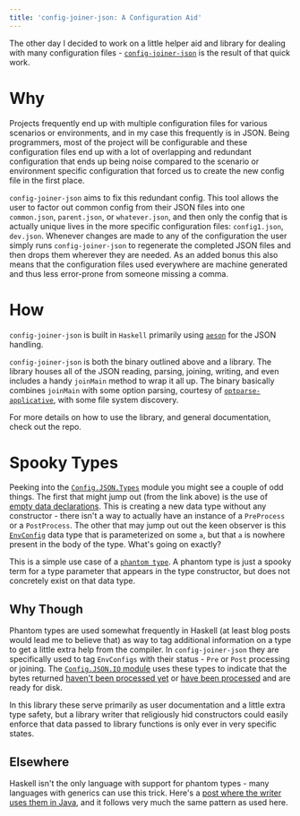 ```yaml
---
title: 'config-joiner-json: A Configuration Aid'
---
```


The other day I decided to work on a little helper aid and library for dealing
with many configuration files - [`config-joiner-json`](https://github.com/jhmcstanton/config-joiner-json) is the result of that quick work.

# Why 

Projects frequently end up with multiple configuration files for various scenarios
or environments, and in my case this frequently is in JSON. Being programmers, most
of the project will be configurable and these configuration files end up with a lot
of overlapping and redundant configuration that ends up being noise compared to the
scenario or environment specific configuration that forced us to create the new 
config file in the first place. 

`config-joiner-json` aims to fix this redundant config. This tool allows the user
to factor out common config from their JSON files into one `common.json`, `parent.json`,
 or `whatever.json`, and then only the config that is actually unique lives in the
 more specific configuration files: `config1.json`, `dev.json`. Whenever changes
 are made to any of the configuration the user simply runs `config-joiner-json` to 
 regenerate the completed JSON files and then drops them wherever they are needed. As an added bonus this also means that the configuration files used everywhere are machine
 generated and thus less error-prone from someone missing a comma.
 
# How
 
 `config-joiner-json` is built in `Haskell` primarily using [`aeson`](http://hackage.haskell.org/package/aeson-1.4.0.0/docs/Data-Aeson.html) for the JSON handling. 
 
 `config-joiner-json` is both the binary outlined above and a library. The library 
 houses all of the JSON reading, parsing, joining, writing, and even includes
 a handy `joinMain` method to wrap it all up. The binary basically combines `joinMain`
 with some option parsing, courtesy of [`optparse-applicative`](http://hackage.haskell.org/package/optparse-applicative), with some file system discovery.
 
 For more details on how to use the library, and general documentation, check out the repo.
 
# Spooky Types

Peeking into the [`Config.JSON.Types`](https://github.com/jhmcstanton/config-joiner-json/blob/69361e4bfd47fc16a74306d811841658e5c095c2/lib/Config/JSON/Types.hs) module
you might see a couple of odd things. The first that might jump out (from the link
above) is the use of [empty data declarations](https://github.com/jhmcstanton/config-joiner-json/blob/69361e4bfd47fc16a74306d811841658e5c095c2/lib/Config/JSON/Types.hs#L55). This is
creating a new data type without any constructor - there isn't a way to actually
have an instance of a `PreProcess` or a `PostProcess`. The other that may jump out
out the keen observer is this [`EnvConfig`](https://github.com/jhmcstanton/config-joiner-json/blob/69361e4bfd47fc16a74306d811841658e5c095c2/lib/Config/JSON/Types.hs#L44) data
type that is parameterized on some `a`, but that `a` is nowhere present in the 
body of the type. What's going on exactly?

This is a simple use case of a [`phantom type`](https://wiki.haskell.org/Phantom_type). 
A phantom type is just a spooky term for a type parameter that appears in the type 
constructor, but does not concretely exist on that data type. 

## Why Though

Phantom types are used somewhat frequently in Haskell (at least blog posts would
lead me to believe that) as way to tag additional information on a type to get a 
little extra help from the compiler. In `config-joiner-json` they are specifically
used to tag `EnvConfigs` with their status - `Pre` or `Post` processing or joining. 
The [`Config.JSON.IO` module](https://github.com/jhmcstanton/config-joiner-json/blob/69361e4bfd47fc16a74306d811841658e5c095c2/lib/Config/JSON/IO.hs) uses these types to indicate
that the bytes returned [haven't been processed yet](https://github.com/jhmcstanton/config-joiner-json/blob/69361e4bfd47fc16a74306d811841658e5c095c2/lib/Config/JSON/IO.hs#L34) 
or [have been processed](https://github.com/jhmcstanton/config-joiner-json/blob/69361e4bfd47fc16a74306d811841658e5c095c2/lib/Config/JSON/IO.hs#L56) and are ready for disk. 

In this library these serve primarily as user documentation and a little extra type
safety, but a library writer that religiously hid constructors could easily enforce
that data passed to library functions is only ever in very specific states.

## Elsewhere

Haskell isn't the only language with support for phantom types - many languages with
generics can use this trick. Here's a [post where the writer uses them in Java](http://gabrielsw.blogspot.com/2012/09/phantom-types-in-java.html), and it follows very much
the same pattern as used here. 
